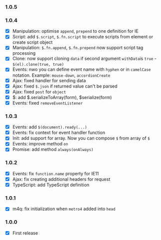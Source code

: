 ### 1.0.5

### 1.0.4
+ [x] Manipulation: optimise `append`, `prepend` to one definition for IE
+ [x] Script: add `$.script`, `$.fn.script` to execute scripts from element or create script object
+ [x] Manipulation: `$.fn.append`, `$.fn.prepend` now support script tag processing
+ [x] Clone: now support cloning `data` if second argument `withData`is `true` - `$(el).clone(true, true)`
+ [x] Events: nwo you can define event name with `hyphen` or in `camelCase` notation. Example: `mouse-down`, `accordionCreate`
+ [x] Ajax: fixed handler for sending data
+ [x] Ajax: fixed `$.json` if returned value can't be parsed
+ [x] Ajax: fixed `post` for `object`
+ [x] $: add $.serializeToArray(form), $serialize(form)
+ [x] Events: fixed `removeEventListener`

### 1.0.3
+ [x] Events: add `$(document).ready(...)`
+ [x] Events: fix context for event handler function
+ [x] Init: add support for array. Now you can compose `$` from array of `$`
+ [x] Events: improve method `on`
+ [x] Promise: add method `always(onAlways)`

### 1.0.2
+ [x] Events: fix `function.name` property for IE11
+ [x] Ajax: fix creating additional headers for request
+ [x] TypeScript: add TypeScript definition 

### 1.0.1
+ [x] m4q: fix initialization when `metro4` added into `head` 

### 1.0.0
+ [x] First release